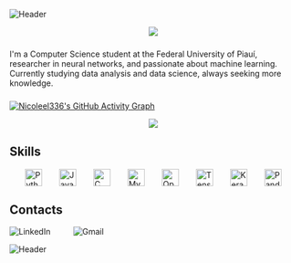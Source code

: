 
![Header](https://capsule-render.vercel.app/api?type=waving&color=ef476f&height=150&section=header)
<div align="center">
  <a href="https://git.io/typing-svg">
    <img src="https://readme-typing-svg.demolab.com?font=Fira+Code&size=18&duration=4998&pause=999&color=C31556&center=true&vCenter=true&width=435&lines=Hello+there%2C+my+name+is+Nicole!" />
  </a>
</div>





###
I'm a Computer Science student at the Federal University of Piauí, researcher in neural networks, and passionate about machine learning. Currently studying data analysis and data science, always seeking more knowledge.
###

[![Nicoleel336's GitHub Activity Graph](https://github-readme-activity-graph.vercel.app/graph?username=Nicoleel336&bg_color=00000000&color=ff0054&title_color=ff0054&line=ff758f&hide_border=true&point=590d22)](https://github.com/ashutosh00710/github-readme-activity-graph)
<div align="center">
  <img src="https://github-readme-stats.vercel.app/api?username=Nicoleel336&show_icons=true&title_color=ff006e&icon_color=b5179e&text_color=f7fff7&theme=transparent" />
</div>

## Skills
<div style="display: flex; justify-content: center; gap: 30px;">
  <img src="https://cdn.jsdelivr.net/gh/devicons/devicon/icons/python/python-original.svg" title="Python" alt="Python" width="30" height="30"/>
  <img src="https://cdn.jsdelivr.net/gh/devicons/devicon/icons/java/java-original.svg" title="Java" alt="Java" width="30" height="30"/>
  <img src="https://cdn.jsdelivr.net/gh/devicons/devicon/icons/c/c-original.svg" title="C" alt="C" width="30" height="30"/>
  <img src="https://cdn.jsdelivr.net/gh/devicons/devicon/icons/mysql/mysql-original.svg" title="MySQL" alt="MySQL" width="30" height="30"/>
  <img src="https://cdn.jsdelivr.net/gh/devicons/devicon/icons/opencv/opencv-original.svg" title="OpenCV" alt="OpenCV" width="30" height="30"/>
  <img src="https://cdn.jsdelivr.net/gh/devicons/devicon/icons/tensorflow/tensorflow-original.svg" title="TensorFlow" alt="TensorFlow" width="30" height="30"/>
  <img src="https://cdn.jsdelivr.net/gh/devicons/devicon/icons/keras/keras-original.svg" title="Keras" alt="Keras" width="30" height="30"/>
  <img src="https://cdn.jsdelivr.net/gh/devicons/devicon/icons/pandas/pandas-original.svg" title="Pandas" alt="Pandas" width="30" height="30"/>
</div>
           
## Contacts
<div style="display: flex; gap: 40px;">
  <a href="https://www.linkedin.com/in/nicole-ellen-magalh%C3%A3es-silvestre-7b32712bb/" style="text-decoration: none; outline: none;">
    <img src="https://img.shields.io/badge/linkedin-0A66C2?style=for-the-badge&logo=linkedin&logoColor=white&color=blue" alt="LinkedIn" />
  </a>
  <a href="mailto:nicoleellen.magalhaes@gmail.com" style="text-decoration: none; outline: none;">
    <img src="https://img.shields.io/badge/gmail-D14836?style=for-the-badge&logo=gmail&logoColor=white&color=red" alt="Gmail" />
  </a>
</div>


![Header](https://capsule-render.vercel.app/api?type=waving&color=ef476f&height=150&section=footer)
